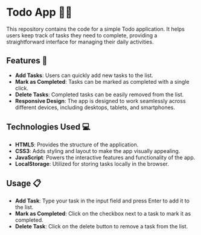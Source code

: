 
# Todo App 📝✅

This repository contains the code for a simple Todo application. It helps users keep track of tasks they need to complete, providing a straightforward interface for managing their daily activities.

## Features 🚀

- **Add Tasks**: Users can quickly add new tasks to the list.
- **Mark as Completed**: Tasks can be marked as completed with a single click.
- **Delete Tasks**: Completed tasks can be easily removed from the list.
- **Responsive Design**: The app is designed to work seamlessly across different devices, including desktops, tablets, and smartphones.

## Technologies Used 💻

- **HTML5**: Provides the structure of the application.
- **CSS3**: Adds styling and layout to make the app visually appealing.
- **JavaScript**: Powers the interactive features and functionality of the app.
- **LocalStorage**: Utilized for storing tasks locally in the browser.

## Usage 📋
- **Add Task**: Type your task in the input field and press Enter to add it to the list.
- **Mark as Completed**: Click on the checkbox next to a task to mark it as completed.
- **Delete Task**: Click on the delete button to remove a task from the list.
